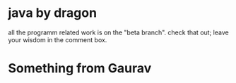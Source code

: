 # java by dragon
all the programm related work is on the "beta branch".
check that out; leave your wisdom in the comment box.

# Something from Gaurav

